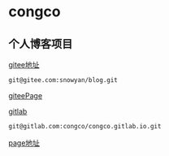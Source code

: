 # congco

## 个人博客项目

[gitee地址](https://gitee.com/snowyan/blog)

```bash
git@gitee.com:snowyan/blog.git
```

[giteePage](https://snowyan.gitee.io/)

[gitlab](https://gitlab.com/congco/congco.gitlab.io)

```bash
git@gitlab.com:congco/congco.gitlab.io.git
```

[page地址](https://congco.gitlab.io)